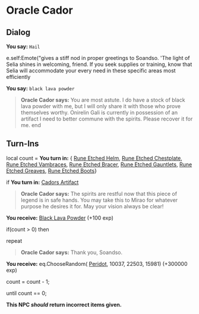 # Oracle Cador

## Dialog

**You say:** `Hail`



e.self:Emote("gives a stiff nod in proper greetings to Soandso. 'The light of Selia shines in welcoming, friend. If you seek supplies or training, know that Selia will accommodate your every need in these specific areas most efficiently 

**You say:** `black lava powder`



>**Oracle Cador says:** You are most astute. I do have a stock of black lava powder with me, but I will only share it with those who prove themselves worthy. Onirelin Gali is currently in possession of an artifact I need to better commune with the spirits. Please recover it for me.
end

## Turn-Ins



local count =  **You turn in:**  { [Rune Etched Helm](/item/4871),  [Rune Etched Chestplate](/item/4872),  [Rune Etched Vambraces](/item/4873),  [Rune Etched Bracer](/item/4874),  [Rune Etched Gauntlets](/item/4875),  [Rune Etched Greaves](/item/4876),  [Rune Etched Boots](/item/4877)}

if **You turn in:** [Cadors Artifact](/item/28089)


>**Oracle Cador says:** The spirits are restful now that this piece of legend is in safe hands. You may take this to Mirao for whatever purpose he desires it for. May your vision always be clear!





 **You receive:**  [Black Lava Powder](/item/28090) (+100 exp)

if(count > 0) then


repeat



>**Oracle Cador says:** Thank you, Soandso.



 **You receive:** eq.ChooseRandom( [Peridot](/item/10028), 10037, 22503, 15981) (+300000 exp)



count = count - 1;


until count == 0;

**This NPC *should* return incorrect items given.**
